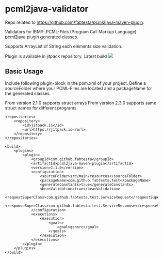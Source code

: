 pcml2java-validator
======================
Repo related to https://github.com/fabtesta/pcml2java-maven-plugin.

Validators for IBM® .PCML-Files (Program Call Markup Language) pcml2java plugin generated classes.

Supports ArrayList of String each elements size validation.

Plugin is available in jitpack repository.
Latest build
[![](https://jitpack.io/v/fabtesta/pcml2java-validator.svg)](https://jitpack.io/#fabtesta/pcml2java-maven-plugin)

## Basic Usage

Include following plugin-block in the pom.xml of your project. 
Define a sourceFolder where your PCML-Files are located and a packageName for the generated classes.

From version 2.1.0 supports struct arrays
From version 2.3.0 supports same struct names for different programs

```
<repositories>
	<repository>
	    <id>jitpack.io</id>
	    <url>https://jitpack.io</url>
	</repository>
</repositories>

<build>
	<plugins>
		<plugin>
			<groupId>com.github.fabtesta</groupId>
	    	<artifactId>pcml2java-maven-plugin</artifactId>
	    	<version>2.1.0</version>
			<configuration>
				<sourceFolder>src/main/resources</sourceFolder>
				<packageName>com.github.fabtesta.test</packageName>
				<generateConstants>true</generateConstants>
				<beanValidation>true</beanValidation>
				<requestSuperClass>com.github.fabtesta.test.ServiceRequest</requestSuperClass>
				<responseSuperClass>com.github.fabtesta.test.ServiceResponse</responseSuperClass>
			</configuration>
			<executions>
				<execution>
					<goals>
						<goal>gensrc</goal>
					</goals>
				</execution>
			</executions>
		</plugin>
	</plugins>
</build>
```
